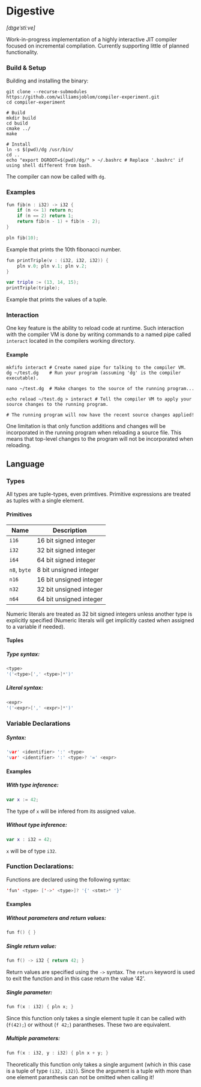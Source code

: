 # Digestive
*\[dɪɡeˈstiːve\]*

Work-in-progress implementation of a highly interactive JIT compiler focused on incremental compilation. Currently supporting little of planned functionality.

### Build & Setup
Building and installing the binary:
```shell
git clone --recurse-submodules https://github.com/williamsjoblom/compiler-experiment.git
cd compiler-experiment

# Build
mkdir build
cd build
cmake ../
make

# Install
ln -s $(pwd)/dg /usr/bin/
cd ..
echo "export DGROOT=$(pwd)/dg/" > ~/.bashrc # Replace '.bashrc' if using shell different from bash.
```

The compiler can now be called with `dg`.

### Examples
```swift
fun fib(n : i32) -> i32 {
    if (n <= 1) return n;
    if (n == 2) return 1;
    return fib(n - 1) + fib(n - 2);
}

pln fib(10);
```
Example that prints the 10th fibonacci number.

```swift
fun printTriple(v : (i32, i32, i32)) {
    pln v.0; pln v.1; pln v.2;
}

var triple := (13, 14, 15);
printTriple(triple);
```
Example that prints the values of a tuple.

### Interaction
One key feature is the ability to reload code at runtime. Such interaction with the compiler VM is done by writing commands to a named pipe called `interact` located in the compilers working directory.

#### Example
```shell
mkfifo interact # Create named pipe for talking to the compiler VM.
dg ~/test.dg    # Run your program (assuming 'dg' is the compiler executable).

nano ~/test.dg  # Make changes to the source of the running program...

echo reload ~/test.dg > interact # Tell the compiler VM to apply your source changes to the running program.

# The running program will now have the recent source changes applied!
```

One limitation is that only function additions and changes will be incorporated in the running program when reloading a source file. This means that top-level changes to the program will not be incorporated when reloading.


## Language

### Types
All types are tuple-types, even primtives. Primitive expressions are treated as tuples with a single element. 

#### Primitives
| Name          | Description               |
| ------------- |---------------------------|
| `i16`         | 16 bit signed integer     |
| `i32`         | 32 bit signed integer     |
| `i64`         | 64 bit signed integer     |
| `n8`, `byte`  | 8 bit unsigned integer    |
| `n16`         | 16 bit unsigned integer   |
| `n32`         | 32 bit unsigned integer   |
| `n64`         | 64 bit unsigned integer   |

Numeric literals are treated as 32 bit signed integers unless another type is explicitly specified (Numeric literals will get implicitly casted when assigned to a variable if needed).

#### Tuples
##### Type syntax:
```c
<type>
'('<type>[',' <type>]*')'
```
##### Literal syntax:
```c
<expr>
'('<expr>[',' <expr>]*')'
```

### Variable Declarations
##### Syntax:
```c
'var' <identifier> ':' <type>
'var' <identifier> ':' <type>? '=' <expr>
```
#### Examples
##### With type inference:
```swift
var x := 42;
```
The type of `x` will be infered from its assigned value.
##### Without type inference:
```swift
var x : i32 = 42;
```
`x` will be of type `i32`.
### Function Declarations:
Functions are declared using the following syntax:
```swift
'fun' <type> ['->' <type>]? '{' <stmt>* '}'
```
#### Examples
##### Without parameters and return values:
```swift
fun f() { }
```
##### Single return value:
```swift
fun f() -> i32 { return 42; }
```
Return values are specified using the `->` syntax. The `return` keyword is used to exit the function and in this case return the value '42'.

##### Single parameter:
```swift
fun f(x : i32) { pln x; }
```
Since this function only takes a single element tuple it can be called with (`f(42);`) or without (`f 42;`) parantheses. These two are equivalent.

##### Multiple parameters:
```swift
fun f(x : i32, y : i32) { pln x + y; }
```
Theoretically this function only takes a single argument (which in this case is a tuple of type `(i32, i32)`). Since the argument is a tuple with more than one element paranthesis can not be omitted when calling it!

